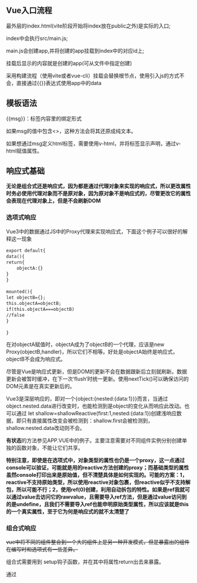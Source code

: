 ## Vue入口流程

最外层的index.html(vite阶段开始将index放在public之外)是实际的入口;

index中会执行src/main.js;

main.js会创建app,并将创建的app挂载到index中的对应id上;

挂载后显示的内容就是创建的app(可从文件中指定创建)

采用构建流程（使用vite或者vue-cli）挂载会替换根节点，使用引入js的方式不会，直接通过{{}}表达式使用app中的data

## 模板语法

{{msg}}：标签内容里的绑定形式

如果msg的值中包含<>，这种方法会将其还原成纯文本。

如果想通过msg定义html标签，需要使用v-html，并将标签显示声明，通过v-html赋值属性。



## 响应式基础

**无论是组合式还是响应式，因为都是通过代理对象来实现的响应式，所以更改属性时务必使用代理对象而不是原对象，因为原对象不是响应式的，尽管更改它的属性会表现在代理对象上，但是不会刷新DOM**

### 选项式响应

Vue3中的数据通过JS中的Proxy代理来实现响应式，下面这个例子可以很好的解释这一现象

```vue
export default{
data(){
return{
	objectA:{}
}
}

mounted(){
let objectB={};
this.objectA=objectB;
if(this.objectA===objectB)
//false
}

}

```

在对objectA赋值时，objectA成为了objectB的一个代理，应该是new Proxy(objectB,handler)，所以它们不相等。好处是objectA始终是响应式，objectB不会成为响应式。

尽管是Vue是响应式更新，但是DOM的更新不会在数据跟新后立刻就刷新。数据更新会被暂时缓冲，在下一次‘flush’时统一更新。使用nextTick()可以确保访问的DOM元素是在真实更新后的。

Vue3是深层响应的，即对一个{object:{nested:{data:1}}}而言，当通过object.nested.data进行改变时，也能检测到是object的变化从而响应此改动。也可以通过 let shallow=shallowReactive(first:1,nested:{data:1})创建浅响应数据，即只有直接属性改变会被检测到：shallow.first会被检测到，shallow.nested.data改动则不会。

**有状态**的方法参见APP.VUE中的例子。主要注意需要对不同组件实例分别创建单独的函数对象，不能让它们共享。

**特别注意，即使是在选项式中，对象类型的属性也仍是一个proxy，这一点通过console可以验证，可能就是用的reactive方法创建的proxy；而基础类型的属性虽然console打印出来是原始值，但不清楚具体是如何实现的。可能的方案：1，reactive不支持原始类型，所以使用reactive对象包裹，但reactive似乎不支持解包，所以可能不行；2，使用ref(0)创建，利用自动拆包的特性。如果是ref我就可以通过value去访问它的rawvalue，且需要导入ref方法，但是通过value访问到的是undefine，且我们不需要导入ref也能申明原始类型属性，所以应该就是this的一个真实属性，至于它为何是响应式的就不太清楚了**

### 组合式响应

~~vue中将不同的组件整合到一个大的组件上是另一种开发模式，但是暴露出的组件在编写时和选项式有一些差异。~~

组合式需要用到 setup钩子函数，并在其中将属性return出去来暴露。

通过<script setup>语法糖来简化编写过程。

最开始使用reactive方法创建响应式对象，但是原始类型无法使用该方法，上面已经说过。

**重要**：

在组合式中，无论是ref还是reactive，由于此时响应式的对象是初始赋值时的对象，当我们尝试使用author = ref({})替换整个对象时，该操作不会生效，且相当于切断了原有的响应链，后续即使改变author的属性也不能响应，因为此时author指向的对象不是响应式的！

这里还有一些例子，需要仔细理解

```javascript
const state = reactive({ count: 0 })

// n 是一个局部变量，同 state.count
// 失去响应性连接
let n = state.count
// 不影响原始的 state
n++

// count 也和 state.count 失去了响应性连接
let { count } = state
// 不会影响原始的 state
count++

// 该函数接收一个普通数字，并且
// 将无法跟踪 state.count 的变化
callSomeFunction(state.count)

```

为了解决一部分上述的问题，ref出现了

1，基础类型可以使用ref，会返回一个带有value属性的ref对象，且该value值为基础类型的值；如果是对象类型则会自动通过reactive返回一个proxy并赋给value

2，尽管此时替换整个ref仍然会切断响应链，但此时我们不必这么做，因为想替换原对象的话只需要改变value的值，那么ref对象本身的地址没变，它的响应链仍然存在，value发生变化也就能成功响应

3，由于ref在使用时是一种引用，也就打破了基础类型传值的限制，当我们通过函数传递一个ref(1)的实参时，传递的实际是ref的地址，在函数体内访问的仍然是原有的ref，那么响应链就没有被切断

```javascript
const objectRef = ref({ count: 0 })

// 这是响应式的替换
objectRef.value = { count: 1 }

const obj = {
  foo: ref(1),
  bar: ref(2)
}

// 该函数接收一个 ref
// 需要通过 .value 取值
// 但它会保持响应性
callSomeFunction(obj.foo)

// 仍然是响应式的
const { foo, bar } = obj
```

**ref在模板中的解包原则**

最顶层的ref会被自动解包，否则不会

```js
const top = ref(1)//会自动解包
const inner = {inner:ref(1)}//inner.inner+1不会解包运行为1+1

const {innertotop} =inner//等于将innertotop提升到最顶层，那么innertotop就等于最顶层的一个ref
```

但是有一个特例，如果没有使用表达式，inner.inner会被解包，因为它代表了最终值。

**ref在响应式对象中的解包**

1，只有嵌套在深层响应式对象中的ref才会被解包；

2，当外层响应式对象是一个数组或map时，当通过下标或key访问ref时不会被解包



## 计算属性

计算属性会缓存计算结果，在第一次计算后，只有当函数体内的 响应式数据 发生改变才会再次调用方法重新计算结果。而调用函数则会每次都重新调用，在面对较为耗时的操作时，计算属性在性能表现上会优于函数。但是计算属性不如函数灵活，函数可以传参，是一个真正的方法，而计算属性其实更像一个 响应式的数据，只不过这个数据要经过一些原始数据的计算。

计算属性本质是一个 ref ，理论上在访问时要通过ref.value来访问真实值，但是在模板中会自动解包，所以可以直接使用。事实上我们定义的 响应式属性都是 ref，但是在使用中似乎不需要ref.value;回想起昨天在获取dom节点时使用console.log时必须要用value才能打印出真实的dom节点。

注意最好不要在computed中的函数直接更改响应式对象的属性值，而是通过副本返回。且最好不要产生副作用，如异步请求或是dom树的改变。setter”修改计算属性“要通过修改原属性值来达成，因为计算属性本身是一个副本，要将它当作一个只读的快照副本，修改它并不符合这个规范。

## 类与样式的绑定

class与style大体有两种绑定方式，使用{}时内部可以访问css本身的classname或者属性名称，可以通过响应式的bool类型数据控制该class/style是否写入样式；style可以直接使用属性来定义样式。

使用[]时需要借助ref定义对应的class/style，可以通过三元表达式来控制样式是否写入，同时也可以使用{}的方式（更推荐）

使用computed来计算逻辑更为复杂的样式并返回使用

自动前缀：对于那些在特定浏览器中需要前缀的属性，vue会为这些属性自动添加前缀以便浏览器能支持对应的属性

style中支持属性（前缀）多值，实际取值会取数组中浏览器所支持的最后一个值

```vue
<div :style="{display:['-webkit-box','-ms-flexbox','flex']}"></div>
```

需要注意：样式的绑定有点琐碎，写法种类比较多，要熟练掌握{}的写法，将其视为json对象的定义方式，项与项之间用，隔开；

组件上的样式行为:

```vue
<MyComponent :class="{active:isActive}">

</MyComponent>
<!--假设p为MyComponent的根元素,当isActive为true时active会传递给p;如果有多个根元素需要指定哪个元素来接收组件的class样式-->
<p :class="$attrs.class">
</p>
<div>
</div>
<!--其实是组件的属性透传，多个根元素都可以接收-->
```



## v-if与v-show

注意事项：

v-if可以加在整个template上用来表示整个模板是否存在；

v-else必须搭配v-if一起使用；v-else不能单独使用，也不能和v-show放在一起；

v-else-if的使用和编程语言中的else if基本类似，接在v-if后即可；

v-if在切换时有较大的开销，因为它是真实的创建与销毁一个元素。v-show只是单纯的改变display的属性；

建议需要频繁切换的话使用v-show，如果变动很少可以使用v-if，v-if的初始开销相对较小。

**v-if不推荐和v-for放在一起使用，这样会使两者的优先级不明显 参考文档：**

**https://cn.vuejs.org/style-guide/rules-essential.html#use-component-scoped-styling**

## v-for与列表

### v-for与v-if的正确混合用法

v-if的优先级要比v-for高，所以先执行，那么下面这个例子中就会抛出error。

```vue
<ul>
    <li	v-for="user in users"
        v-if="user.isActive">
        {{user.name}}
    </li>
</ul>
<!--因为在执行if时user这个变量还不存在，所以会抛出错误。需要通过计算属性来修正，即先filter出符合条件的集合，再全部渲染-->


<script>
	const users=ref([{name:'harry',isActive:true},{name:'ronn',isActive:false}]);
	const activeUsers=computed(()=>{
        return users.filter(user=>user.isActive)
    })
</script>

<template>
    <ul>
		<li v-for="user in activeUsers">
            {{user.value.name}}
		</li>    
	</ul>
</template>

<!--or-->


<template>
	<ul>
        <template v-for="user in users">
            <li v-if="user.isActive">
                {{user.name}}
    		</li>
		</template>
    </ul>
</template>
```

v-for包裹的块中，可以完整的访问父作用域中的属性与变量。第二个参数index代表数组的下标

v-for同样可以进行嵌套，始终理解v-for块中可以访问所有父作用域的属性与变量。

**v-for同样可以遍历普通对象的属性，遍历顺序由Object.keys()返回值决定；for (value,key,index) 的三个参数分别代表值，属性名，属性下标**

v-for并不是必须用在ul中的，它代表有v-for的标签需要‘循环’创造n次，这刚好符合列表ul的特性，所以我们常常搭配一起使用。事实上任何标签都可以单独加上v-for并循环创建多个实例。

in可以搭配整数使用，但是此时i的起始值是1而不是0。	

**key的使用**：

当v-for的数据内项的顺序发生改变，默认行为下dom树的顺序不会发生改变，而是采取一种“就地更新”的策略来提高性能。但是对于**列表渲染结果依赖于 组件状态或者临时dom状态**的情况，这种策略无法满足我们的需要。所以要引入key来唯一标识一个dom节点，以便进行重排序或者重用。

key是vue的虚拟dom上的一个属性，应该使用基础类型如number或string，不要使用对象。

key必须是唯一的，不可以重复；key的顺序发生变化，dom树的顺序就会发生变化；key被删除时对应的dom节点也会被删除

key还有一个巧妙的用法，用于强制替换一个元素/组件（因为key变化时dom节点就是新的，如果只有一个节点那就是全新节点）

```vue
const text=ref('content')
<span :key="text">{{text}}</span>
```

有些情况下这很有用：

1，强制触发组件生命周期hook函数，因为是新创建的所以会重新走一遍生命周期；

2，触发transition

**数组替换**：

需要注意filter，concat等部分方法不会改变原始数组，会返回一个全新的数组，如果要使用这些新数据源要手动替换该结果。

此时就符合数组顺序改变的情况，默认策略的高效性就体现了出来，如果丢弃原有dom再全部重新渲染，消耗就太大了。

**如果需要使用计算属性或函数来将源数据过滤/处理成目标结果，始终注意不要在这些方法内使用sort，reverse方法改变原数组顺序与内容，请使用副本**

**组件上的v-for**:

使用无特殊差异，但是不会自动向组件中注入 项，需要手动向组件传递prop

```vue
<MyComponent v-for="(item,index) in items"
             :name="item.name"
             :key="item.id"
             @remove="items.splice(index,1)">
</MyComponent>


<!--MyComponent的定义-->
<script setup>
    defineProps(['name'])
    defineEmits(['remove'])
</script>
<template>
	<li>
        {{name}}
        <button @click="$emit('remove')">
    	</button>
    </li>
</template>
```

我们可以在组件中’定义‘属性，这样组件在被使用时传递属性就与外界数据源解耦了，否则自动注入item组件直接依赖外部数据，根本就没法复用。注意函数的定义用的是emit，绑定使用$emit;属性的定义用的是prop

## 事件处理

**内联事件处理器**:

```vue
<button @click="count++; count*=2;Math.abs(count)">内联事件处理</button>
<p>{{count}}</p>
```

内联处理器中也可以写多个语句，但是这里相当于多句表达式，所以很多全局对象访问不到，例如console.log就无法执行，而Math，Date则可以访问到。



**方法处理器**:

定义函数时，可将event作为参数传入，并在函数体中利用event访问对应的dom对象

```js
function greet(event){
    alert(`hello ${greeting.value}`)
    if(event)
    console.log(event.target)
}
```



内联处理器中支持调用函数，所以传参在这里就显得非常方便

```vue
<script>
	function saysth(msg)
	{
	}
    //注意event始终放在最后一个参数
	function warn(msg,event)
    {
        console.log(event.target.tagName)
    }
    
</script>

<template>
	<button @click="saysth('hello')"></button>
	<button @click="warn('warning',$event)"></button>
    <button @click="(event)=>{warn('warning',event)}"></button>
   	<!--通过$event或者箭头函数在内联处理器中传递dom中的原生事件-->
</template>
    
```

### 事件修饰符

stop:停止冒泡；prevent:阻止默认行为；self:只有事件是自身触发时才处理；

可以只有修饰符，而不设置方法，这样就只将事件的限制加了上去

```vue
<form action="http://baidu.com" method="get" @submit.prevent>
            <input type="submit" value="提交"/> 
</form>
<!--此时点击提交什么也不会发生，因为默认行为被阻止了-->
```

修饰符可以链式调用，但是它们的顺序对结果是有影响的：

@click.prevent.self: 阻止所有点击事件的默认行为，包括子元素冒泡上来的

@click.self.prevent:只阻止自身的点击事件的默认行为，子元素冒泡上来的则不会阻止

addEventListener对应的事件：

capture：在捕获阶段触发事件，而非冒泡阶段;

once：事件最多只触发一次;

passive：事件的默认行为立即执行

注意passive是 申明使用默认行为，与prevent是其实是互斥的，所以不要放在一起使用

**按键修饰符**：

```vue
<input @keyup.enter="submit">
<!--当按下回车抬起时触发事件
vue的按键别名：
.enter
.tab
.delete (捕获“Delete”和“Backspace”两个按键)
.esc
.space
.up
.down
.left
.right
-->

<!--系统按键修饰符:shift ctrl alt 此类事件需要获取焦点才能触发-->
<input @keyup.alt.enter="trigger"> 
<!--按下alt+回车才会触发-->
<button @click.ctrl="foo">
    按住ctrl再点击才会触发foo
</button>
<!--exact表示完全符合条件才会触发，上述情况是一个超集，只要按下了规定的键，即使按了别的键也仍会触发-->

<button @click.ctrl.exact="exactfoo">
    仅当按住ctrl再点击才会触发exactfoo
</button>

<button @click.right="rightfoo">
    点击鼠标右键触发事件;left right middle
</button>
```

## 表单输入绑定

1，v-model绑定时，输入控件的默认值会忽视其本身value属性，所以务必使用响应式api去进行默认值的初始化；

2，text，textarea绑定value并侦听input事件；radio，checkbox绑定checked property并侦听change事件；select绑定value并侦听change事件

**checkbox使用：**

1，单个checkbox，不设置value，使用bool类型的v-model绑定，代表其是否被选择；

2，多个checkbox，每一个都需要有value，使用数组类型的v-model，选中的box会将value推入数组中

***tips：原生html中checkbox与radio是通过name属性被划分到一组的，vue中不需要设置name，使用v-model进行分组***

radio需要设置value，使用字符串类型的v-model，选中的radio会将绑定的model值设为其value

radio不能像checkbox一样使用单个来代表是否被选中，行为比较诡异，值变成了on

select单选时，假如初始状态无默认选中值，在ios上会导致第一项无法选择，所以用一个disable的option来占位第一项解决该问题

option被选中时，如果option的value没有赋值，其内容就会被当作value赋给对应的v-model；

多选时要使用multiple属性，选中的option会将值推入对应的v-model数组

**为了能将选中的value类型拓展为bool 字符串以外的类型，要将v-model与:value配合使用，通过设置:value的响应式变量来使得选中时的value为对应的对象**

true-value与false-value虽然可以配合单个checkbox来设置是否选中时的value，但这两个attr本身无法影响checkbox的value，如果默认初始值未设置，此时的value依然是空而并不是false-value的值，所以并不推荐这种使用方式。更推荐使用radio单选来完成类似的功能。

**修饰符**:

.lazy:将同步更新放在change事件而不是input事件；.number将输入自动转换为数字(number类型而不是字符串)，当无法转换时则使用原始值 例如11aaa的字符串会始终parse为11这个number；.trim自动去除输入中的前后空格

## 生命周期

生命周期API:https://cn.vuejs.org/api/composition-api-lifecycle.html#onbeforeupdate

![](demo1/lifecycle.png)

现阶段对Vue的生命周期只能有一个概览，一方面不知道每个阶段具体做了什么（涉及到vue的原理，机制），一方面没有实际的落地用处，所以不太能深刻理解钩子函数的作用。但是能总结一些较为简单的准则

1，mount之前的阶段create似乎不太需要关注，api中并没有暴露该阶段的钩子函数；

2，onmounted代表在组件渲染并创建dom节点后的时机，调用该钩子函数时，相当于将一个callback注册进了组件实例，所以我们必须同步调用而不可以使用settimeout，否则会出现  组件挂载完成但是由于没有注册callback所以mounted阶段也无法触发钩子函数 的情况

3，任意dom的更新都会触发onUpdated，尽量避免在其中做更新dom的操作，这样可能陷入无限更新的bug中；某些情况下可能需要使用nextTick才能正确访问更新后的dom（有点不理解）

4，其余常用钩子为onMounted以及各阶段的before函数

5，onErrorCaptured会在捕获了后代组件的错误时调用，默认情况下会一直向上传递到app.config.errorHandler;当在其中返回false时表示该错误已被处理，不再继续向上传递；在函数中可以根据错误情况将组件状态设置为一个预先定义的“错误状态”，但要注意不能因为此更新造成新的错误，否则又将陷入无限捕获错误的bug；如果在函数中抛出一个错误，将被发送到errorHandler。

## watch监听

```vue
<script>
    const objNum=ref({count:0})
    watch(objNum.value.count,(val)=>{
    console.log(`obj${objNum.value.count}`)
})//非法watch，因为A watch source can only be a getter/effect function, a ref, a reactive object, or an array of these types
</script>

```

1，当watch简单类型的ref时，发生改变oldvalue与newvalue分别代表旧值与新值，由于是基础数据类型，所以很容易对值进行副本存储，才能分别访问到前后不同的值；

2，当类型为对象类型时，watch的应该是该reactive对象而不是ref；且直接传入reactive对象时，是深层次的监听，意味着对象的任意属性改变都会触发watch函数，如果是一个属性较多的大对象这对性能有不少的损耗，所以需要慎用；

***tips:所以使用ref({})时应该watch ref.value，因为value代表着reactive对象实体，且由于对象属性改变，但是对象本身不变，所以oldvalue与newvalue其实是同一对象，其中的属性自然也就完全相同；假如此时watch ref本身，那么只有在完全替换value时才会触发对应的监听函数；并且当替换value后，之前watch该reactive value的链就断掉了，之后更新value属性将不会触发其监听函数***

3，更推荐通过getter函数来返回对象的某一个属性值，仅监听该属性而不是整个对象

由上述tip所知，当getter函数返回一个对象时，仅当该对象被替换时才会触发此监听函数；可以通过申明为{deep true}改为深层监听。

watch默认是懒加载，只在数据源发生改变时触发；{immediate:true}可以在最初阶段直接执行一次监听函数

**watchEffect**：

简化了我们在使用异步调用时的编写方式，可以省去immediate，且会在回调中自动追踪同步代码（第一个await之前）中的响应式对象或属性，不用再一个个去watch。

总结：watch更加精确的监控对应的属性，且监控的时机也由我们掌控，但是对于多个属性如果想避免深层监控可能需要编写较多的watch体；watcheffect使用起来较为方便，会在回调中自动追踪访问的响应式对象属性，但是监控时机不太可控，且默认会直接调用一次。

**回调时机:**

默认的watch回调时机是在dom树更新之前，想要访问dom树更新之后的状态需要传入{flush:'post'}对象；

watchPostEffect有着完全相同的功能

一般来说我们不需要显式的去停止一个监听，如果需要的话手动调用watch或watchEffect返回的函数即可

```vue
<script>
const unwatch=watchEffect(()=>{})
unwatch()//即可停止watch
</script>
```

在创建watch时务必使用同步方法创建，异步的方式会造成内存泄漏，且不会监听成功；

如果需要等待一些异步数据，你可以使用条件式的侦听逻辑：

```js
// 需要异步请求得到的数据
const data = ref(null)

watchEffect(() => {
  if (data.value) {
    // 数据加载后执行某些操作...
  }
})
```

## 模板引用

vue中的元素可以使用ref这个特殊属性，当定义一个和属性值同名的ref变量时，vue挂载后会将该元素在dom中的实例赋给ref的value，以便我们能够直接的操作dom树。

***一定要注意只有在挂载完成后ref的value才与对应的dom节点绑定，在这之前value始终为null***

```vue
<script>
    const divref=ref(null)
    const divif=ref(true)
	//在使用watch/watcheffect时需要注意null的边界情况
    watchEffect(()=>{
        if(divref.value){
            
        }else{
            //value为null时我们也要catch到，因为watcheffect是会直接调用一次，这发生在mount之前，此时的value必然是null；
            //且通过v-if将元素卸载后也会触发函数，且值也为null
        }
    })
</script>

<template>
	<div ref="divref" v-if="divif">
    </div>
</template>
```

在将v-for与模板引用一起使用时，需要注意两点：

1，refs申明为一个数组，其value是一个数组对象的代理，如果想遍历该数组使用iterator不可行，需要通过下标与length去遍历；

2，refs数组内的dom顺序和数据源list的顺序不一定相同（应该是和v-for的就地更新策略有关，如果设置了key属性是否会保持一致？）

***函数模板的描述是组件更新会触发该函数，这里的组件更新并不是指响应式数据变更引起的组件更新。函数模板 :ref 更像是一种动态绑定的方式，通过el将dom节点赋值给ref或者对象属性***

**在子组件上使用模板引用**：

```vue
<!--childComponent 定义-->
<script setup>
    defineProps(['name'])
    defineEmits(['remove'])
    const a =10
    const bref=ref('b')
    
    defineExpose({
        a,b
    })
</script>
<template>
	<li>
        {{name}}
        <button @click="$emit('remove')">
    	</button>
    </li>
</template>

<!--使用childComponent-->
<script setup>
	const childRef = ref(null)
</script>
<template>
	<childComponent ref="childRef">
    </childComponent>
</template>

```

如果子组件是使用的选项式api或者没有使用<script setup>，此时的childRef就和子组件本身的this一样，我们可以通过childRef访问子组件的所有属性和方法，虽然这看起来很简便，但是仍然不推荐这么做，会使得父子组件高度耦合，应该始终通过define的prop和emit来进行父子组件之间的数据交互。

当子组件使用了<script setup>，这表示组件内容为私有，父组件就无法再直接访问其中的属性。需要通过defineExpose将需要的属性暴露出去，此时childRef就={a:value,b:value} 该过程仍会自动解包

## 组件基础

**组件的定义**:

1，在使用构建步骤时，一般用单个vue文件定义组件（sfc），在使用时需要import；

2，不使用构建步骤也可以在一个js中定义组件，并通过export导出；其中的模板使用template属性+字符串定义，字符串可以是完整的html标签或者是引用的页面内标签id；如果是默认导出就是该文件名的组件，也可以使用 具名导出 在一个文件内导出多个组件

**组件的使用**:

每个组件实例内的变量都是相互独立的；

不确定：默认情况下函数是共享的（或许是定义在了原型中），因为debounce函数那里说过带状态的函数，组件之间默认共享会造成混乱，所以在每次created时都调用debounce创建一个单独的防抖函数实例。

当直接在原生html中想要使用组件标签时，必须使用kebab-case的写法，且需要显示的去关闭标签。同时对于元素位置有限制的标签，需要先使用原生的标签，并将其is属性设置为"vue:mycomponent"才可以正确使用。

**定义属性与事件**:

```vue
语法糖：
<script setup>const props = defineProps(['attr'])
//defineProps是<script setup>中可用的编译宏命令，不需要显式的导入；其入参数组中可以定义多个属性；
//该命令会返回一个包含所有属性的props对象
console.log(props.attr)

//1,需要在子组件中定义一个事件
const emit = defineEmits(['btn-enlarge'])//emit就和模板中的$emit一致，是一个返回的函数；此处无法访问$emit，所以如果要抛出事件需要用这种方法 emit('btn-enlarge')

//2,需要在子组件中抛出该事件
<button @click="$emits('btn-enlarge')"/> 
//3,在外层接收事件并处理
<chilidcomponent @btn-enlarge="size++"/>
</script>

不用语法糖:
<script>
export default{
    props:['attr']
    emits:['btn-enlarge']
    setup(props,ctx){
        ctx.emit('btn-enlarge')
    }
}

</script>


```

***要注意在使用：attr传值时是一种响应式绑定，=后面的不再是实际值而是一个响应式对象，如果只是正常的赋值切记不要带上：否则不会将=后的内容解析成具体的值***

可以通过<slot/>插槽来占位，向子组件中传递content内容

```vue
<script>
const Tabs={
    Tab1,
    Tab2
}
const currentTab=ref('Tab1')
</script>

<template>

<component :is="Tabs[currentTab]"></component>
</template>
```

通过component标签和is属性来配置可插拔的组件，默认行为下未选中的组件会被直接卸载，通过keepalive可以将其保活。

需要注意的一点，这里不能将 导入的组件本身（Tab1,Tab2） 申明为一个响应式对象，会对性能有很大的影响；正确的方式是通过响应式的下标去进行访问，当对象在定义时没有设置属性名时，默认属性名就是该变量名；可以通过Tabs[currentTab]访问到对应的组件，非常的巧妙。

## Props注意事项

### prop的单向数据流

原则上，prop如果需要发生改变，那么更改它的操作应该是父组件发起的，而不是子组件本身。因为子组件对属性的更改会影响父组件的状态，使得状态管理会变得混乱，且这样会增加父子组件的耦合性。如果确实需要更改，更合理的做法是由子组件通过emit抛出一个事件，在父组件中接收后并作出相应的更改。

如果子组件只是要对某个属性进行本地化保存或是根据一些规则展示，则通过变量拷贝+计算属性就可以实现这些功能，而不需要直接对prop进行更改。

当传递一个对象/数组为prop时，尽管修改该prop对象的属性时不会抛出子组件修改prop的warning，但我们仍然需要避免这样做，理由和上述理由一致，且在vue中通过对象引用来更改属性值会对性能产生较大的损耗（不太理解为什么）

### prop类型检查

```vue
<script setup>
    defineProps({
    //prop类型检查，只有对象定义的方式可以使用该特性
    propA:[String,Number],//值可以为String或Number
    propB:{
        type:Number,
        required:false,//该值为true时表示必须传递该prop，默认都是可选的
        default:25//默认值为25
    },
    propC:{
        type:Object,
        default(rawProps){
            return{
                'attr':'attrValue'
            }
        }//当为Object时必须通过一个工厂返回默认构造值
    },
    propD:{
        type:Function,
        //该函数作为默认值
        default(){
            return 'default function'
        }
    },
    propE:{
        //自定义值检查器，赋值必须是这些值中的一个
        //也可以自定义规则，该函数输入一个value，返回一个bool值表示value是否合法
        validator(value){
            return ['messy','haland'].includes(value)
        }
    },
	person:{
        type:Person,
        default(rawProps){
            return new Person('jessie','pinkman')
        }
    },
    //boolean有特殊的使用方式，属性显式声明在标签中时不用赋值，默认为true，未声明时为false
    disabled:{
        type:Boolean
    }
})
//需要注意defineprops内部是无法访问到script中定义的其他变量的，因为其在编译时会移到整个函数的外部
</script>
```

## Emit

见vuedemo/emits的sample代码

## vmodel attr穿透

见vuedemo/vmodel与/attr下的sample代码 笔记记录在注释中

## Slot

### line-height的小插曲

line-height的设置仅为可能的行高最小值，并不代表最终的行高，如果内部元素高度或者在baseline与对齐方式的计算规则下行高大于该值，最终的行高会根据具体情况决定

```html
<span style="line-height: 50px;">
    <img style="width: 300px;height: 50px;background-color: red; vertical-align: middle;"/>
</span>

<!--vertical-align对元素本身起作用，而不是对子元素起作用。
在未手动设置line-height且内容仅为文字时，行高由fontsize决定，且baseline的高度也会根据行高确定
当手动设置line-height后，两行的baseline间距始终为line-height而不受fontsize影响;
当根据fontsize计算的行高小于设定的行高时，baseline位置始终不变，单行高也一直为line-height;
当计算的行高大于设定的line-height，而字符本身还未超过line-height时，会不断下移baseline，使得文字能放入原行高中，且行高不会变化
当字符本身高度已经超过line-height，baseline始终为行底，行高也为字符本身高度，不再额外计算其他空间
需要注意两行之间的baseline间距为line-height是inline-block或block元素的行为，而对于inline元素，由于换行等于产生新的元素，行高会再次单独计算，所以不会受到影响
由于默认对齐方式为baseline，当未设置middle时，行高=最大元素高度+baseline高度，所以图片下部分总有一段空白，设置为middle或者bottom即可解决该问题-->
```

### line-height与base line更新

问题描述：当在button中放入一个span，一个img时，如果单独对span设置vertical-align:middle并不会垂直居中，代码和现象如下：

```html
<button>
	<span style="border: 1px solid red; vertical-align:middle" >clickme</span>
	<img style="width: 50px;height: 40px;background-color: aquamarine;"/> 
</button>
```

![](./vertical-middle/vertical-middle-bug.bmp)

问题本质：line-height的值与base-line的位置决定了该行内部元素的排版位置。

vertical-align的描述：值为middle时，子元素的中部与父元素的baseline+x-height/2对齐。其中x-height是父元素的字体字号大小下，字母x的高度。可以看出，base-line的位置成为了该问题最核心的一点。

line-height的计算并不复杂，**为行内元素顶部最高点到行内元素底部最低点的距离** 看个例子就很清晰

```html
 <button style="padding: 0;">
        <span style="border: 1px solid red; vertical-align:middle" >clickme</span>
        <img style="width: 50px;height: 40px;background-color: aquamarine;vertical-align: baseline;"/> 
        <img style="width: 50px;height: 40px;background-color: aquamarine;vertical-align: middle;"/> 
</button>
```

![](./vertical-middle/line-height-calculate.bmp)

可以看到在设置了vertical-align后，各子元素的垂直位置都是围绕baseline展开，在排布完之后才决定了该行的line-height。

结论：我似乎弄错了因果关系，对于父元素的一行来说，在没有子元素时，本身没有高度，baseline其实并没有所谓的位置，或者说baseline并不是在计算出line-height之后再决定它的位置，而是baseline最初就存在，子元素根据自身的vertical-align来与baseline或者

top/bottom进行对齐，在这些排版结束后得到真正的行高。**以上仅为从现象推测，无法保证其正确性**

参考链接：https://www.zhangxinxu.com/wordpress/2015/08/css-deep-understand-vertical-align-and-line-height/

tips：button元素不像span，其行本身默认是垂直居中于button整个元素的，所以设置一个button为100px，其中的文字默认就在中间，这不是因为button的行高为100px，而是文字所处的行是居中的，请弄清两者的不同。

当手动设置line-height时，父元素的baseline 高度总是为line-height的一半，子元素通过自身的baseline与该baseline对齐来“撑开”该行，最终的行高由撑开的高度决定；而未设置line-height时，则直接进行对齐“撑开”，因为父元素baseline的高度为0

**重要：一个inline-block元素，如果里面没有inline内联元素，或者overflow不是visible，则该元素的基线就是其margin底边缘，否则，其基线就是元素里面最后一行内联元素的基线。**

根据上述规则就能更好理解为什么不设置img的对齐属性时，文字的对齐属性失效的现象。img的baseline为它的边框底部，span的baseline为字母x的底部，而父元素没有行高，仅仅是一条线（baseline也在这条线上），最终的行高由这两个元素对齐后撑开整个父元素得到。

再看下面这个例子：

```html
<span style="display: inline-block;line-height: 80px;background-color: red;border: 1px solid black;">
            a
<span style="width: 50px;height: 200px;display: inline-block;background-color: beige;"></span>
</span>
```

![](./vertical-middle/father-line-height-default.bmp)

下部分为line-height的一半，子元素和baseline对齐，符合规则；

```html
<span style="width: 50px;height: 200px;display: inline-block;background-color: beige;vertical-align: middle;"></span>
```

当给子span的vertical-align赋为middle时，渲染结果如下

![](./vertical-middle/father-line-height-overflow.bmp)

我一开始会觉得有些不对，因为下半部分并没有预留出line-height的一半，且此时的baseline又跑到整个line-box的中间去了。但仔细想会发现，当子元素的高度已经超过lineheight时，如果要按照baseline垂直居中对齐，不可能同时满足子元素中部与baseline对齐，且baseline的下部分高度为父line-height的一半。所以此时调整为baseline的高度为真实line-box高度的一半，位置也为line-box的中心。

**总结：baseline并不是固定不变的位置，最优先的原则是元素的对齐方式，只有在所有元素根据基线排版完成后，才真正的去调整父元素的高度，baseline的高度也随之可能发生变化**

**最终总结：在排版这个操作上，父元素的baseline其实是个虚的东西，子元素仅仅需要一条基准线来进行对齐排列；所以没有设置line-height时，行为很好理解，父元素被最终的line-box撑开，而此时排列已经完成；如果设置了line-height，此时特别注意包含文字的元素，fontsize无论多大，都不会影响最终的行高，且文字区域的中心位置与父元素中线对齐。注意文字区域的中心位置并不是字母X的中心点，因为文字区域上下都还有一部分不对称的空间。**

这一部分的“规则”实在太多了，弄的人头昏脑胀，非要总结一条真理：子元素要不是沿着基线对齐排列，要不是与父元素的头/底对齐；当最终确定完line-box的高度后，再把这些line boxes放进去，至于此时的base-line定位在哪里，并非固定，而是要看具体情况（是否有line-height，行高最终计算是否超过line-height，**文字区域是否能满足居中条件**，元素的vertical-align到底如何设置），千万不可认定一种情况的baseline排布就认为所有情况都适合，这个规则非常的“弹性”

推荐书籍：css权威指南（权威），css世界（废话较多）

### 具名插槽

当自定义组件中存在多个插槽时，可以通过name为插槽进行标识，在父组件中使用时，需要配合template标签带上对应的name，而最外层的所有元素会被不带name的slot插槽吸收。v-slot的简写为#

插槽名也支持使用[]动态配置，不过需要注意它仍然有表达式的限制

作用域插槽是为了在父组件中能访问到子组件中的状态，所以这些状态本身都是属于子组件的。

首先要在子组件插槽中定义插槽prop；使用时则在父组件中，使用对象使用或者解构使用，但是注意prop的名称一定要相同

当向具名插槽传递prop时，需要使用具名name传递，稍微有些奇怪

## 异步组件

### 对import() require()的进一步思考

import,require到底给我们提供了什么？

require是为了解决JS模块化的问题出现的，通过闭包函数的方式将一个模块中的一些属性，方法导出到一个对象上，由于引用的存在，闭包中的对象并不会销毁，这部分导出的属性在外部可以正常工作，且我们无法在外部直接访问到闭包中未导出的部分。

import也是类似，细节虽有不同，但是这两者的输出本质就是一个包含了一些属性与方法的对象，即module.exports，一个模块提供给外部可访问的‘接口’

import的发生时机是在编译期，相当于内联了外部脚本，并导出了对应的exports对象（实现细节不得而知），且按需导入时模块内外保持了一个‘连接’，值的变化始终保持同步；但是全量导入时，只有对象类型的属性可以保持同步。并不是网上说的import就是引用！

```js
//a.js
let a =10
let obj={name:"tom"}
setTimeout(()=>{
    a=100
    obj.name="jack"
},5000)

export default{a,obj}
export {a,obj}//注意这两种导出方式也是有区别的

//main.js
import {a,obj} from './a.js'//此种导入方式a的值始终和a.js中的a保持一致
import all from './a.js'//此种导入方式all.a并不会随内部a一起变化

//console在settimeout的情况下打印会有一些显式bug，不过实际情况是符合该结论的
```

tips：import编译期间的内联我觉得应该也是一种按需的内联，或者就是全部将外部js内联进来；唯独不同意是只内联目标方法或属性，假如我们import了A方法，但是A的内部又调用了模块的B方法，那不就运行不了了吗，所以此时B一定是通过某种方式内联进外部模块，或者说直接将B的内容插入A方法，这样确实是只引入了A方法；不过对于变量似乎无法这样做，我能想到的就只有将变量提升到外部模块，且用‘隐藏’的别名让他对用户不可见，否则函数闭包内的变量是无法保持一直存在的。

require是发生在运行时期，其实际会加载一个模块的所有内容，并最终将需要导出的内容通过module.exports浅拷贝传递出来，所以性能会较差，且浅拷贝会使得值类型的属性不会跟随模块内部发生改变。（疑问：require既然是运行时加载，是不是代表要去read一个js模块文件再生成对应的函数？很多实现require的方式确实是这样，下面放一个例子）

```js
//这里的require是文件系统的库，因为我们只关注模拟require的部分
let path = require("path");
let fs = require("fs");
(function() {
  let registered = {};
  let cwd = process.cwd();
  require = function require(sourceFile, prefixPath = cwd) {
    let filePath = path.resolve(cwd, sourceFile);
    if (registered[filePath] != null) {
      return registered[filePath].exports;
    }
    let mod = {};
    let exports = {};
    mod.exports = exports;
    registered[filePath] = mod;
    let fn = new Function(
      "require",
      "exports",
      "module",
      fs.readFileSync(filePath)//该参数即为function body
        //注意此处就readFile并创建了一个function(require,exports,module){
       	//module.js
        //exports.a=...
        //}
    );
    let _req = s => {
      return require(s, path.dirname(filePath));
    };
    fn(_req, exports, mod);
    return mod.exports;
  };
  return require("main.js");
})();
```

require是同步加载，相对应的import()函数为异步加载，返回一个返回promise对象的函数，在需要加载模块时才真正的执行并resolve；其加载过程和require很相似。

### import，require对静态资源的处理

当参数为图片等静态媒体资源时，通过这两个函数将这些资源视为模块，使得webpack/rollup等打包工具，在打包过程中对这些模块做对应的特殊处理，需要理解这个过程是在打包过程中发生，即打完包后这些资源url已经成功的进行了替换。

参考：https://ciaozz.github.io/2020/03/24/import/

关于模块：https://zh.javascript.info/modules-intro 讲的非常系统详细，看来还是要读‘书’才能比较详实的掌握这些原理知识

关于rollup/webpack打包过程与产物的分析：https://juejin.cn/post/7054752322269741064 这篇文章很不错，对于理解import和require的兼容，以及打包过程中发生了什么有很大的帮助。

### public目录小细节

正确使用public中的资源方式是直接使用 /，而不要用相对路径，绝对路径。否则该资源会因为被路径引用而多余的编译到asset中，public中的资源就失去了意义，造成冗余。在vite打包过程中，只有使用 / 的资源不会被自动识别为需要编译的资源，和webpack打包过程中默认将src等属性值加上require并视为模块一样。

### 无奈的总结

令我头痛的点：

Js过于丰富的生态环境，导致在不同的运行环境下对模块有不同的“定义和实现”。

浏览器环境中：AMD(asynchronous module definition) 异步模块定义，推荐前置依赖，在一开始就去加载模块；CMD(common module)推荐就近依赖，即使用时才去加载模块。这两者的定义方式均使用define，加载使用require，不过这只是一种规范而不是具体的实现。RequireJS和SeaJS分别是这两者的实现库。而随着时间的推移，ES Module的规范正式推出，使用import和export，并且浏览器版本较高的情况下能够做到原生的支持。

后端（Node.js)环境中：CommonJS规范中所支持的require和exports方法。不过因为是在后端中，其加载过程是同步阻塞的，与前端中的异步加载有所区别

UMD：显然，在上述的这么多定义中，只使用一种方式是无法写出兼容所有运行环境的JS库的，所以UMD（universe module）的概率被提出，本质就是通过判断当前运行环境来选择对应平台的导出方式。而在打包工具崛起之后，这些工作几乎都由工具在“编译”过程替我们完成，如rollup就可以配置不同格式的模块输出类型。

核心：require/import 这些导入模块的方法是运行环境已经定义好的，作为一个库的编写者不需要过分关注这些方法是如何实现的。

譬如cjs中的require，它并不是一个全局可访问的函数，而是通过参数从外部传入的，利用的正是函数闭包+iife（匿名函数调用）

在上面的模拟实现中，可以看到所有的模块加载过程都是在一个匿名函数调用中执行，这样的好处是使得匿名函数的作用域完全封闭，外部无法访问其中的变量方法；可以看出此时的匿名函数就相当于一个入口，通过构造子模块的require函数并将它作为参数传入模块的脚本执行过程，会链式的去加载main.js以及其依赖的所有模块

**注意加载main.js是显式调用的，且原始的require也是在这里定义好的，这就是我一直想知道的require“来源”到底在哪。require的原始定义，缓存的存储对象，加载动作的调用，一定是运行环境本身或者是如requireJS/SeaJS框架内置定义好的！**

以NodeJS的实现举例，node中每个文件对应一个模块，框架本身带有nativeModule(JS)和builtin(C)这两类模块，其都是内嵌到node的主体运行程序中，在运行时通过读取内存在去加载这些模块。其模块系统由Module.js与NativeModule.js分工实现，从字面意思上就能理解它们的职责。但是有一个问题在最初令我非常费解：在‘模块系统’这个模块还未加载时，node又是怎么能去使用Module.js中的方法呢？其实答案实际上很简单，未加载的东西它当然不能使用，但是node可以在初始化阶段先去用c层的方式去加载这些库。追溯方法可以看到process,binding等较为重要的属性方法，其中就有c层的模块加载定义。即总是有更上层的require方法传给子模块使得子模块内部执行也可以调用require方法，对于用户层就是通过Module.js中的属性与原型属性传递，而你不需要关注module.js是怎么加载进来的，底层的实现并不是现阶段就能窥探明白的，只会越看越困扰。

打包工具做了什么：

这里不讨论图片等静态资源，只针对js的模块机制。首先明白打包的目的，那就是将工程中的js代码转换成能在目标环境中使用模块功能的代码。在开发过程中，我们总是需要用到导入/导出功能，这里分开来阐述一下我的想法。

导入的目的是将子模块引入父模块，最直接的思路就是代码直接插入的方式，vite/rollup在配置对应format输出后，会直接将导入处的代码“插入”进父模块中，不过这是默认的静态方式；而对于动态方法如require() import()就需要考虑对应的平台所支持的动态导入方法，并根据输出的format将其替换。对于统一兼容的输出则需要判断当前运行环境并调用合适的方法。

导出的目的是将自身模块的一部分暴露给外部，需要配合对应环境中的导入api才能起到作用，所以我们考量的点应该是如何编写匹配对应平台的导出语句。如在cjs中要使用module.exports={}，在esm中使用export{}，在amd/cmd中使用define函数，至于这些函数或者变量是怎么“注入”进子模块作用域并供我们使用的，并不是需要关注的点！！！所以对于umd的输出，我们依然要判断当前环境，并使用对应环境的导出语句。

之所以会思考require等函数是怎样注入的，是因为在ESM规范推出之前，浏览器环境根本不支持模块这个特性，那么在不考虑引入相关amd/cmd库的情况下，打包工具必然要自己实现一套require机制，大致思路上面也讲过，iife+函数闭包，首先将目标js输出下面类型的函数，无论是通过运行时readfile->function构造或是直接插入目标js都是可以的（这决定了最终输出是否是一个chunk）

```js
function (_require,module,exports)
{
    //main.js内容
}
```

模块的导出就是利用传入的exports变量，将内部引用传递到外部，所以此时是有可能导出闭包的。

而对于原始的require函数，其功能就是判断目标模块是否已被加载，如未加载则根据模块名找到上述的这个function，将新创建的module对象和自身（require函数）传入并执行该函数，执行完成后的module就是完成加载的模块，返回module即完成任务。

所以webpack的输出内容会相对冗余，因为要插入上述的这些流程，并定义模块的map图。



## vue ref和element plus节点

1，ref的用法是没问题的，无论是语法糖setup还是export default方式都是ok的。vue2使用$refs的方式，vue3中也能兼容；vue3更推荐使用const elid=ref(null)的方式，不过要注意如果是export的方式得在setup中return这些refs

2，ref（浅薄来说）提供了一种更便捷的访问元素/节点的方式，不用每次都去查询

3，对于懒加载的元素，需要在确定它加载出来之后才可以访问到它。比如在onMounted方法中使用nextTick访问，或者在opened方法触发后再去访问

4，element-plus的节点并不是我理解中的 html元素，这是今天纠结了4个小时左右才明白的。在ref于其绑定完成后返回的是一个Proxy的Object，其真实对象是element根据不同控件自己定义的 “控件对象”，其中保存着一组构成它的真实元素的属性和方法。尽管通过它的ref/$refs属性可以链式的访问到真实的html元素，但还是有点麻烦的。在使用时或许就不应该这样用，应该通过第一层暴露出的api和属性来控制该控件。

5，querySelector和getElementById是可以用的，今天我犯错把#写成了.才没有查到正确的值！更推荐后者，兼容性更好。



## 练习总结

### 第一次demo

1,跨域请求 客户端与服务端的解决方案分别是什么

https://developer.mozilla.org/zh-CN/docs/Web/HTTP/CORS#%E5%8A%9F%E8%83%BD%E6%A6%82%E8%BF%B0

https://segmentfault.com/a/1190000011145364

https://vue3js.cn/interview/vue/cors.html#%E4%BA%8C%E3%80%81%E5%A6%82%E4%BD%95%E8%A7%A3%E5%86%B3

为什么不能跨域呢？这个限制的意义是什么



2，el-dialog会lock-scroll，导致页面左右抖动，禁用之后虽然没有了该行为，但是仍然可以上下滑动，不知道还有没有更好的方案

3，computed 计算属性好像不能像函数一样调用，需要再实验一下

4，js声明一个对象不能只用let arg;需要let arg={},否则后续无法通过arg.attr新增属性并赋值;

5，在vue的函数中访问data或者method必须使用this. 否则访问的域不对，对应的值会是undefined

6，vue2中对象，列表内部数据变更不会同步到视图，要用this.$set方法触发。vue3不再需要这样做，直接更新属性就会响应到视图

7，当使用this.$option.methods.fuction()调用方法时，此时内部的this不再是vue，会出现一些问题，后续看下这个调用链是什么意思，以及vue中的this到底是在什么scope下起作用

8，http请求还有delete和put方法，delete很像get的请求方式（拼接字符串），put很像post的请求方式（放在body中）

9，this.$forceupdate可以强制vue组件刷新，但是不推荐使用

10，promise中reject是通过不断的throw error向下传递的，因为才catch中会去handlereject，就调用到了回调中的onReject；需要再看一遍reject的完整流程 

https://zh.javascript.info/promise-error-handling

https://blog.towavephone.com/async-exception-throw-evolution/

11，什么是js的proxy object

todo：大列表的解决方案1，分页 2，上拉加载更多-->虚拟滚动

https://vue3js.cn/interview/JavaScript/pull_up_loading_pull_down_refresh.html#%E4%BA%8C%E3%80%81%E5%AE%9E%E7%8E%B0%E5%8E%9F%E7%90%86

### 滚动条的控制

![](demo1/scroll-border.svg)

从图中可以了解滚动条到底处于什么位置。滚动条始终会和其右边界对齐，且此时content的padding计算位置发生变化，不再是border的右边界，而是滚动条的左边界；所以当通过增加padding来使得container变宽时，滚动条会随着border而不断的右移

但要注意container的宽高此时需要设置为100vw和100vh(多少都行，但是必须固定)。

对于宽度：默认情况会使得border和视窗对齐，此时滚动条可见，我们通过设置padding只会将内容向左侧顶而不会使得border变宽！（个人认为此时的box-sizing是border-size，所以border始终和右边界对齐）当我们手动设置宽度时默认的box-sizing是content-size，就可以通过增加padding使得border右移。

对于高度：此时overflow属性非常重要，且需要和高度进行配合。假设对于一个container我们不设置高度，默认最终高度是所有子元素高度之和，此时就不存在滚动可言，只有当子元素超出container时才有滚动这个概念，此时overflow才能起到作用。要注意html中，子container的“高度”是可以超过父container的，如果父container设置了hidden，由于此时子container高度等于它的子元素高度之和，所以依然无法滚动。

### 滚动事件的坑

1，区分onscroll事件和wheel事件，onscroll只有在元素真正的产生滚动时才会触发，而wheel事件是监听的鼠标滚轮事件

2，onscroll事件在冒泡阶段不会冒泡，捕获到之后只有触发的元素本身能感知到该事件；尽管document.defaultview触发scroll时scroll会冒泡穿透，但因为defaultview本身已经是最外层元素，所以没什么意义

3，当html和body的高度超过viewport的高度时，自动使用系统的滚动，该滚动事件会冒泡。但是我不认为 最外层会滚动和穿透 有关

#### 事件的产生和传递

事件的捕获会从父元素一直到目标元素，这个目标元素实在是令人感到困惑，因为似乎在捕获链开始时这个元素（target)就已经确定了,将target赋值给event后开始向下传递，直到到达target元素后开始冒泡。所以scroll事件的来源才是滚动穿透这个行为最让人困惑的点。

首先只有能滚动的元素才能产生scroll事件，但这不代表子元素不可以scroll就不能在container中产生scroll事件。因为scroll事件是属于UI事件的，而不属于鼠标事件！也就是它是“二次”产生的！我猜测它的产生是根据一系列的wheel事件以及当前dom树中父子元素是否可以滚动的状态来决定的。当wheel事件向上冒泡时，假如当前元素可滚动，就发出一个该元素的scroll事件，如果wheel事件向上传递到父元素且计算父元素也可以滚动，由于子元素已经发出了scroll事件，此时相当于被“锁定”了，所以父元素不会再发出scroll事件。这属于个人的理解，在元素定位正常的情况下是make sense的。

但是当我们设置了子元素fixed后就会出现不一样的地方。尽管此时wheel事件还是会从子元素传递上去，但是父元素不会再根据wheel事件计算自身是否能scroll，也就是此时正常文档流中的父元素都不会产生scroll事件；只有一种特例那就是window/document.defaultview如果是可以滚动的情况，它就会发出最开始说的最顶层的可穿透的scroll事件，被自己消费。

由于实在找不到scroll事件产生的具体机制，我只能按照这种思路去理解和记忆。黔驴技穷（也令我惊讶为何google也查不到类似的问题）

这是chromium的官方事件模型文档，留个坑吧，也不知道什么时候能涉及到这些知识，似乎将浏览器原理的人非常少，也没有找到太多的技术资源。https://chromium.googlesource.com/chromium/src/+/HEAD/docs/ui/input_event/index.md

currentTarget（只读对象）：只有在事件调用时可以访问到，在console中直接打印event看到该属性是null。该值始终表示实际绑定该事件的元素

Target：表示触发事件的元素

### 跨域方案

原因：为了安全，浏览器限制脚本内的跨 源(origin) http请求。即只能从 加载该资源（脚本）本身的源去请求资源。举个例子：客户端A（浏览器）访问https://domain.com加载了对应的html+css+js，当js文件下载完成后，js脚本通过xhr或者fetch向https://domainx.com发起请求加载图片，由于前后的域发生了变化，该请求就被视为跨域请求，默认情况下就会失败。

源由 地址+端口+协议来唯一标识，任何一个不同都会视为不同源。

方案一：

#### 跨域资源共享（CORS）

通过在HTTP头中加入一组新的标头字段，**通过服务器申明哪些源有权限访问哪些资源**。但是对于 非简单请求 还需要进行一次通过OPTION发起的 预检请求（preflight request)来判断服务器是否允许此次CORS，这几个概念是CORS中的核心机制。

**简单请求**:

1，简单请求不会触发cors预检机制，即该请求就是原请求且response中包含了需要的资源；

2，满足以下所有条件才是一个简单请求：

​	Ⅰ. 使用 get/post/head 方法之一；

​	Ⅱ. 只有一部分标头可以人为的设置 Accept/Accept-Language/Content-Language/Content-Type/Range，其中Content-Type还有更	多的限制。tips：有一部分标头是用户代理自动设置(如Connection，user-agent + forbidden request headers：

​	 https://developer.mozilla.org/zh-CN/docs/Glossary/Forbidden_header_name 即编程人员无法通过代码修改，其实就是 用户代理-	浏览器 帮我们做了	这件事，持有对这些标头的完全控制，保证了安全)

​	Ⅲ. Content-Type指定的媒体类型只能是三者之一 text/plain	multipart/form-data	application/x-www-form-urlencoded

​	Ⅳ. 如果是XHR发出的请求，XHR不能注册upload事件

​	Ⅴ. 请求中不可以有ReadableStream对象

3，此时request 中包含 origin标识请求源，response中包含 Access-Control-Allow-Origin 标识允许的请求源；通过这两个标头即可完成一次简单的跨域请求



**预检请求**:

当一个请求不满足简单请求时，会先发起一次预检请求。该请求通过 OPTIONS方法发起，标头包括 Access-Control-Request-Method标识原request的 请求方式，Access-Control-Request-Headers表示原request中的‘待检查’标头；response中通过Access-Control-Allow-Origin/Methods/Headers来和该请求对应，标识是否允许访问。

当该预检请求成功返回且所有的检查都通过后，才会发起真正的原请求。

tips: 一些浏览器不支持通过OPTION发起的预检请求的重定向，有一些方案

1，将请求改为简单请求，避免预检请求；

2，去掉服务端的重定向

-------->方案退化

1，通过简单请求获取重定向的真实地址

2，使用真实地址再去重新发起请求



**身份凭证**

默认情况下，跨域请求xhr/fetch不会发送身份凭证信息（cookies等）

如果需要的话要在request中将withCredentials设置为true，实际的请求此时会带上cookie；

对应的服务器返回的Access-Control-Allow-Credentials也必须设置为true，否则响应内容会被客户端忽略；

且Access-Control-Allow-Origin/Headers/Methods不可以使用 *，必须明确指明允许的源/头/方法；

预检请求本身不能包含身份凭据，但是它的response需要Access-Control-Allow-Credentials来指明本次跨域请求可以携带身份凭据



文档：https://developer.mozilla.org/zh-CN/docs/Web/HTTP/CORS#%E5%8A%9F%E8%83%BD%E6%A6%82%E8%BF%B0

#### 使用代理Proxy

该方案原理非常简单，以Vue举例，开发环境下在Vue前端服务器上开启一个代理服务器，axios中使用‘/api’标识需要代理的请求，此时在发起请求时会通过代理服务器请求资源，“代理服务器”更像一个中间件，虽然此时它的端口和vue服务器端口不同，但是它本身允许跨域访问，且在response中进行了一些伪装使得客户端无法检测，也就完成了整体的跨域。

```js
amodule.exports = {
    devServer: {
        host: '127.0.0.1',
        port: 8084,
        open: true,// vue项目启动时自动打开浏览器
        proxy: {
            '/api': { // '/api'是代理标识，用于告诉node，url前面是/api的就是使用代理的
                target: "http://xxx.xxx.xx.xx:8080", //目标地址，一般是指后台服务器地址
                changeOrigin: true, //是否跨域
                pathRewrite: { // pathRewrite 的作用是把实际Request Url中的'/api'用""代替
                    '^/api': "" 
                }
            }
        }
    }
}

```

需要注意该方案只在开发环境下起作用，因为生产环境下客户端是从nginx上等静态服务器请求页面资源，除非项目中加入了‘代理中间件’，否则客户端本地不存在代理这个东西，自然就无法使用。

通过配置nginx的代理也可以实现：

```
server {
    listen    80;
    # server_name www.josephxia.com;
    location / {
        root  /var/www/html;
        index  index.html index.htm;
        try_files $uri $uri/ /index.html;
    }
    location /api {
        proxy_pass  http://127.0.0.1:3000;
        proxy_redirect   off;
        proxy_set_header  Host       $host;
        proxy_set_header  X-Real-IP     $remote_addr;
        proxy_set_header  X-Forwarded-For  $proxy_add_x_forwarded_for;
    }
}
```

相当于始终向该nginx请求。

